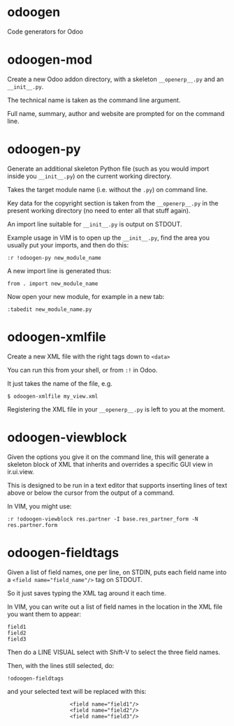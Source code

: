 odoogen
=======

Code generators for Odoo

# odoogen-mod

Create a new Odoo addon directory, with a skeleton `__openerp__.py` and an
`__init__.py`.

The technical name is taken as the command line argument.

Full name, summary, author and website are prompted for on the command line.

# odoogen-py

Generate an additional skeleton Python file (such as you would import inside
you `__init__.py`) on the current working directory.

Takes the target module name (i.e. without the `.py`) on command line.

Key data for the copyright section is taken from the `__openerp__.py` 
in the present working directory (no need to enter all that stuff again).

An import line suitable for `__init__.py` is output on STDOUT.

Example usage in VIM is to open up the `__init__.py`, find the area you
usually put your imports, and then do this:

```
:r !odoogen-py new_module_name
```

A new import line is generated thus:

```
from . import new_module_name
```


Now open your new module, for example in a new tab:

```
:tabedit new_module_name.py
```

# odoogen-xmlfile

Create a new XML file with the right tags down to `<data>`

You can run this from your shell, or from `:!` in Odoo.

It just takes the name of the file, e.g.

```
$ odoogen-xmlfile my_view.xml
```

Registering the XML file in your `__openerp__.py` is left to you
at the moment.

# odoogen-viewblock

Given the options you give it on the command line, this will generate
a skeleton block of XML that inherits and overrides a specific GUI view
in ir.ui.view.

This is designed to be run in a text editor that supports inserting
lines of text above or below the cursor from the output of a command.

In VIM, you might use:

```
:r !odoogen-viewblock res.partner -I base.res_partner_form -N res.partner.form
```

# odoogen-fieldtags

Given a list of field names, one per line, on STDIN, puts each field
name into a `<field name="field_name"/>` tag on STDOUT.

So it just saves typing the XML tag around it each time.

In VIM, you can write out a list of field names in the location in the
XML file you want them to appear:

```
field1
field2
field3
```

Then do a LINE VISUAL select with Shift-V to select the three field names.

Then, with the lines still selected, do:

```
!odoogen-fieldtags
```

and your selected text will be replaced with this:

```
                    <field name="field1"/>
                    <field name="field2"/>
                    <field name="field3"/>
```
